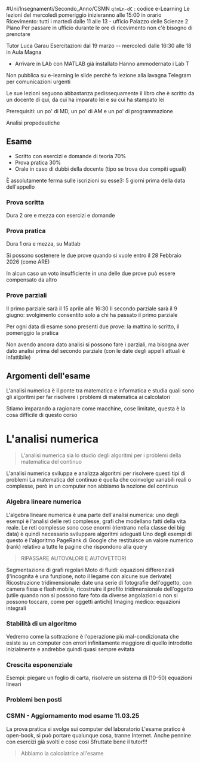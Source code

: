 #Uni/Insegnamenti/Secondo_Anno/CSMN 
` q!mLn-dC ` : codice e-Learning
Le lezioni del mercoledì pomeriggio inizieranno alle 15:00 in orario
Ricevimento: tutti i martedì dalle 11 alle 13 - ufficio Palazzo delle Scienze 2 Piano
Per passare in ufficio durante le ore di ricevimento non c'è bisogno di prenotare

Tutor Luca Garau
Esercitazioni dal 19 marzo -- mercoledì dalle 16:30 alle 18 in Aula Magna
- Arrivare in LAb con MATLAB già installato
Hanno ammodernato i Lab T

Non pubblica su e-learning le slide perchè fa lezione alla lavagna
Telegram per comunicazioni urgenti

Le sue lezioni seguono abbastanza pedissequamente il libro che è scritto da un docente di qui, da cui ha imparato lei e su cui ha stampato lei

Prerequisiti: un po' di MD, un po' di AM e un po' di programmazione

Analisi propedeutiche

## Esame
- Scritto con esercizi e domande di teoria 70%
- Prova pratica 30%
- Orale in caso di dubbi della docente (tipo se trova due compiti uguali)

È assolutamente ferma sulle iscrizioni su esse3: 5 giorni prima della data dell'appello

### Prova scritta
Dura 2 ore e mezza con esercizi e domande

### Prova pratica
Dura 1 ora e mezza, su Matlab

Si possono sostenere le due prove quando si vuole entro il 28 Febbraio 2026 (come ARE)

In alcun caso un voto insufficiente in una delle due prove può essere compensato da altro

### Prove parziali
Il primo parziale sarà il 15 aprile alle 16:30
Il secondo parziale sarà il 9 giugno: svolgimento consentito solo a chi ha passato il primo parziale

Per ogni data di esame sono presenti due prove: la mattina lo scritto, il pomeriggio la pratica

Non avendo ancora dato analisi si possono fare i parziali, ma bisogna aver dato analisi prima del secondo parziale (con le date degli appelli attuali è infattibile)

## Argomenti dell'esame
L'analisi numerica è il ponte tra matematica e informatica e studia quali sono gli algoritmi per far risolvere i problemi di matematica ai calcolatori

Stiamo imparando a ragionare come macchine, cose limitate, questa è la cosa difficile di questo corso

# L'analisi numerica
> L'analisi numerica sia lo studio degli algoritmi per i problemi della matematica del continuo

L'analisi numerica sviluppa e analizza algoritmi per risolvere questi tipi di problemi
La matematica del continuo è quella che coinvolge variabili reali o complesse, però in un computer non abbiamo la nozione del continuo

### Algebra lineare numerica
L'algebra lineare numerica è una parte dell'analisi numerica: uno degli esempi è l'analisi delle reti complesse, grafi che modellano fatti della vita reale. 
Le reti complesse sono cose enormi (rientrano nella classe dei big data) è quindi necessario sviluppare algoritmi adeguati
Uno degli esempi di questo è l'algoritmo PageRank di Google che restituisce un valore numerico (rank) relativo a tutte le pagine che rispondono alla query

> RIPASSARE AUTOVALORI E AUTOVETTORI

Segmentazione di grafi regolari
Moto di fluidi: equazioni differenziali (l'incognita è una funzione, noto il legame con alcune sue derivate)
Ricostruzione tridimensionale: date una serie di fotografie dell'oggetto, con camera fissa e flash mobile, ricostruire il profilo tridimensionale dell'oggetto (utile quando non si possono fare foto da diverse angolazioni o non si possono toccare, come per oggetti antichi)
Imaging medico: equazioni integrali

### Stabilità di un algoritmo
Vedremo come la sottrazione è l'operazione più mal-condizionata che esiste su un computer con errori infinitamente maggiore di quello introdotto inizialmente e andrebbe quindi quasi sempre evitata

### Crescita esponenziale
Esempi: piegare un foglio di carta, risolvere un sistema di (10-50) equazioni lineari

### Problemi ben posti


### CSMN - Aggiornamento mod esame 11.03.25
La prova pratica si svolge sui computer del laboratorio
L'esame pratico è open-book, si può portare qualunque cosa, tranne Internet. Anche pennine con esercizi già svolti e cose così
Sfruttate bene il tutor!!!

> Abbiamo la calcolatrice all'esame